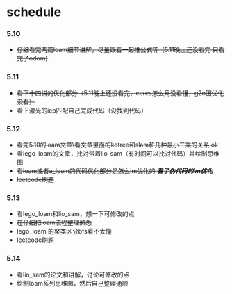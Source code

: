 # schedule
### 5.10
* ~~仔细看完两篇loam细节讲解，尽量跟着一起推公式等（5.11晚上还没看完 只看完了odom)~~

### 5.11
* ~~看下十四讲的优化部分（5.11晚上还没看完，ceres怎么用没看懂，g2o图优化没看）~~
* 看下激光的icp匹配自己完成代码（没找到代码）

### 5.12
* ~~看完5.10的loam文章\看文章里面的kdtree和slam和几种最小二乘的关系  ok~~
* 看lego_loam的文章，比对带着lio_sam（有时间可以比对代码）并绘制思维图
* ~~看loam或者a_loam的代码优化部分是怎么lm优化的 ***看了伪代码的lm优化***~~
* ~~leetcode刷题~~

### 5.13
* 看lego_loam和lio_sam，想一下可修改的点
* ~~在仔细把loam流程整理熟悉~~
* lego_loam 的聚类区分bfs看不太懂
* ~~leetcode刷题~~

### 5.14
* 看lio_sam的论文和讲解，讨论可修改的点
* 绘制loam系列思维图，然后自己整理通顺
